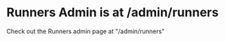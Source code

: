 # Runners Admin is at /admin/runners

Check out the Runners admin page at "<Your GitLab URL>/admin/runners"